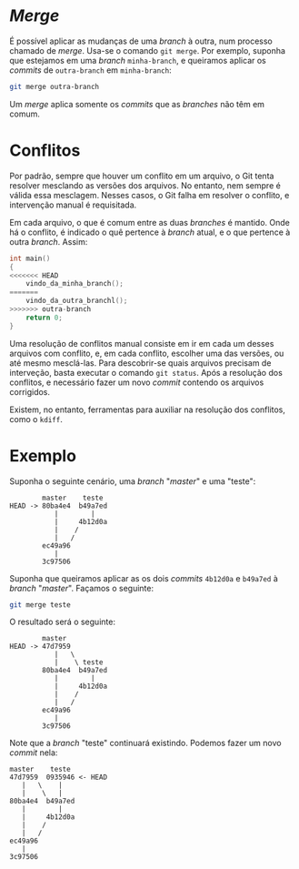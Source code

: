 # _Merge_

É possível aplicar as mudanças de uma _branch_  à outra, num processo chamado de
_merge_.  Usa-se o comando `git merge`. Por exemplo, suponha que estejamos em
uma _branch_ `minha-branch`, e queiramos aplicar os _commits_ de `outra-branch`
em `minha-branch`:
```sh
git merge outra-branch
```

Um _merge_ aplica somente os _commits_ que as _branches_ não têm em comum.

# Conflitos

Por padrão, sempre que houver um conflito em um arquivo, o Git tenta resolver
mesclando as versões dos arquivos. No entanto, nem sempre é válida essa
mesclagem. Nesses casos, o Git falha em resolver o conflito, e intervenção
manual é requisitada.

Em cada arquivo, o que é comum entre as duas _branches_ é mantido. Onde há o
conflito, é indicado o quê pertence à _branch_ atual, e o que pertence à outra
_branch_. Assim:

```c
int main()
{
<<<<<<< HEAD
    vindo_da_minha_branch();
=======
    vindo_da_outra_branchl();
>>>>>>> outra-branch
    return 0;
}
```

Uma resolução de conflitos manual consiste em ir em cada um desses arquivos com
conflito, e, em cada conflito, escolher uma das versões, ou até mesmo
mesclá-las. Para descobrir-se quais arquivos precisam de interveção, basta
executar o comando `git status`. Após a resolução dos conflitos, e necessário
fazer um novo _commit_ contendo os arquivos corrigidos.

Existem, no entanto, ferramentas para auxiliar na resolução dos conflitos, como
o `kdiff`.


# Exemplo
Suponha o seguinte cenário, uma _branch_ "_master_" e uma "teste":
```
        master    teste
HEAD -> 80ba4e4  b49a7ed
           |        |
           |     4b12d0a
           |    /
           |   /
        ec49a96
           |
        3c97506
```

Suponha que queiramos aplicar as os dois _commits_ `4b12d0a` e `b49a7ed` à
_branch_ "_master_". Façamos o seguinte:
```sh
git merge teste
```
O resultado será o seguinte:

```
        master
HEAD -> 47d7959
           |   \
           |    \ teste
        80ba4e4  b49a7ed
           |        |
           |     4b12d0a
           |    /
           |   /
        ec49a96
           |
        3c97506
```

Note que a _branch_ "teste" continuará existindo. Podemos fazer um novo _commit_
nela:
```
master    teste
47d7959  0935946 <- HEAD
   |   \    |
   |    \   |
80ba4e4  b49a7ed
   |        |
   |     4b12d0a
   |    /
   |   /
ec49a96
   |
3c97506
```
